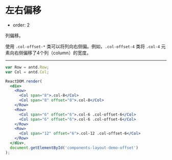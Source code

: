 # 左右偏移

- order: 2 

列偏移。

使用 `.col-offset-*` 类可以将列向右侧偏。例如，`.col-offset-4` 类将 `.col-4` 元素向右侧偏移了4个列（column）的宽度。

---

````jsx
var Row = antd.Row;
var Col = antd.Col;

ReactDOM.render(
  <div>
    <Row>
      <Col span="8">.col-8</Col>
      <Col span="8" offset="8">.col-8</Col>
    </Row>
    <Row>
      <Col span="6" offset="6">.col-6 .col-offset-6</Col>
      <Col span="6" offset="6">.col-6 .col-offset-6</Col>
    </Row>
    <Row>
      <Col span="12" offset="6">.col-12 .col-offset-6</Col>
    </Row>
  </div>,
  document.getElementById('components-layout-demo-offset')
);
````

